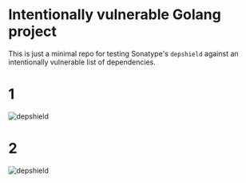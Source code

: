 # Intentionally vulnerable Golang project

This is just a minimal repo for testing Sonatype's `depshield` against an intentionally vulnerable list of 
dependencies.

# 1
![depshield](https://cpeters1.dev.depshield.sonatype.org/badges/louisrdev/DepShield-Go-Testing-2/depshield.svg)

# 2
![depshield](https://cpeters2.dev.depshield.sonatype.org/badges/louisrdev/DepShield-Go-Testing-2/depshield.svg)
